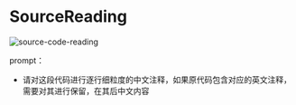# SourceReading

![source-code-reading](https://github.com/isLinXu/issues/assets/59380685/9cca8fa0-e3b0-47e1-9f30-e14f5a2452c5)

prompt：
- 请对这段代码进行逐行细粒度的中文注释，如果原代码包含对应的英文注释，需要对其进行保留，在其后中文内容